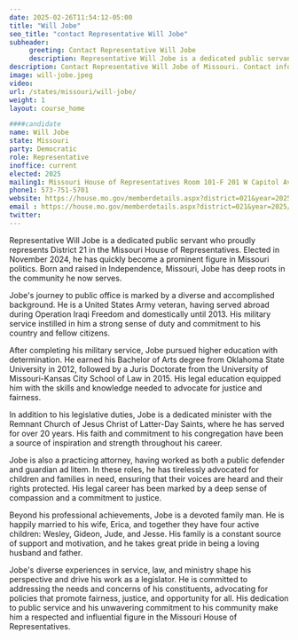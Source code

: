 ```yaml
---
date: 2025-02-26T11:54:12-05:00
title: "Will Jobe"
seo_title: "contact Representative Will Jobe"
subheader:
     greeting: Contact Representative Will Jobe
     description: Representative Will Jobe is a dedicated public servant who proudly represents District 21 in the Missouri House of Representatives. Elected in November 2024, he has quickly become a prominent figure in Missouri politics.
description: Contact Representative Will Jobe of Missouri. Contact information for Will Jobe includes email address, phone number, and mailing address.
image: will-jobe.jpeg
video:
url: /states/missouri/will-jobe/
weight: 1
layout: course_home

####candidate
name: Will Jobe
state: Missouri
party: Democratic
role: Representative
inoffice: current
elected: 2025
mailing1: Missouri House of Representatives Room 101-F 201 W Capitol Ave Jefferson City, MO 65101
phone1: 573-751-5701
website: https://house.mo.gov/memberdetails.aspx?district=021&year=2025/
email : https://house.mo.gov/memberdetails.aspx?district=021&year=2025/
twitter: 
---
```

Representative Will Jobe is a dedicated public servant who proudly represents District 21 in the Missouri House of Representatives. Elected in November 2024, he has quickly become a prominent figure in Missouri politics. Born and raised in Independence, Missouri, Jobe has deep roots in the community he now serves.

Jobe's journey to public office is marked by a diverse and accomplished background. He is a United States Army veteran, having served abroad during Operation Iraqi Freedom and domestically until 2013. His military service instilled in him a strong sense of duty and commitment to his country and fellow citizens.

After completing his military service, Jobe pursued higher education with determination. He earned his Bachelor of Arts degree from Oklahoma State University in 2012, followed by a Juris Doctorate from the University of Missouri-Kansas City School of Law in 2015. His legal education equipped him with the skills and knowledge needed to advocate for justice and fairness.

In addition to his legislative duties, Jobe is a dedicated minister with the Remnant Church of Jesus Christ of Latter-Day Saints, where he has served for over 20 years. His faith and commitment to his congregation have been a source of inspiration and strength throughout his career.

Jobe is also a practicing attorney, having worked as both a public defender and guardian ad litem. In these roles, he has tirelessly advocated for children and families in need, ensuring that their voices are heard and their rights protected. His legal career has been marked by a deep sense of compassion and a commitment to justice.

Beyond his professional achievements, Jobe is a devoted family man. He is happily married to his wife, Erica, and together they have four active children: Wesley, Gideon, Jude, and Jesse. His family is a constant source of support and motivation, and he takes great pride in being a loving husband and father.

Jobe's diverse experiences in service, law, and ministry shape his perspective and drive his work as a legislator. He is committed to addressing the needs and concerns of his constituents, advocating for policies that promote fairness, justice, and opportunity for all. His dedication to public service and his unwavering commitment to his community make him a respected and influential figure in the Missouri House of Representatives.
